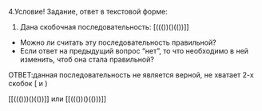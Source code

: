 4.Условие!
Задание, ответ в текстовой форме:
1.	Дана скобочная последовательность: [((())()(())]]
- Можно ли считать эту последовательность правильной?
- Если ответ на предыдущий вопрос “нет”, то что необходимо в ней изменить, чтоб она стала правильной?

ОТВЕТ:данная последовательность не является верной, не хватает 2-х скобок [ и )

[[((()))()(())]] или [[((())()(()))]]
